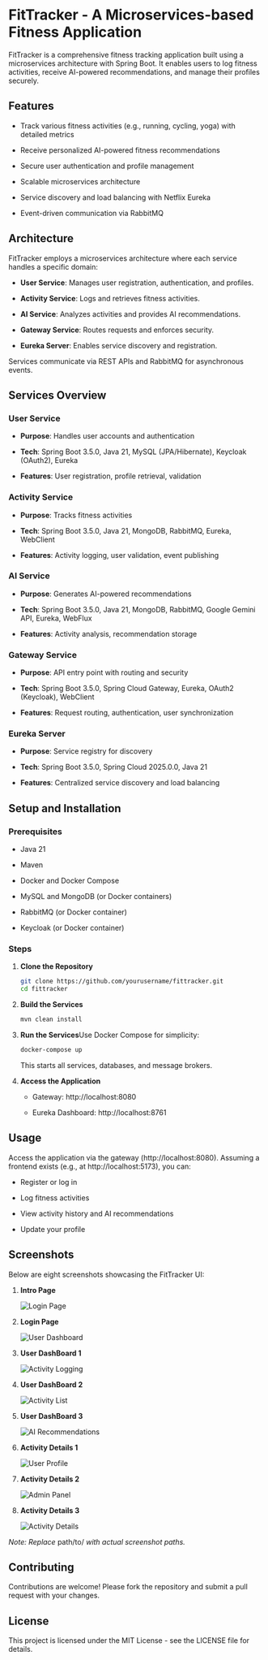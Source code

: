 # FitTracker - A Microservices-based Fitness Application

FitTracker is a comprehensive fitness tracking application built using a microservices architecture with Spring Boot. It enables users to log fitness activities, receive AI-powered recommendations, and manage their profiles securely.

## Features

- Track various fitness activities (e.g., running, cycling, yoga) with detailed metrics
    
- Receive personalized AI-powered fitness recommendations
    
- Secure user authentication and profile management
    
- Scalable microservices architecture
    
- Service discovery and load balancing with Netflix Eureka
    
- Event-driven communication via RabbitMQ
    

## Architecture

FitTracker employs a microservices architecture where each service handles a specific domain:

- **User Service**: Manages user registration, authentication, and profiles.
    
- **Activity Service**: Logs and retrieves fitness activities.
    
- **AI Service**: Analyzes activities and provides AI recommendations.
    
- **Gateway Service**: Routes requests and enforces security.
    
- **Eureka Server**: Enables service discovery and registration.
    

Services communicate via REST APIs and RabbitMQ for asynchronous events.

## Services Overview

### User Service

- **Purpose**: Handles user accounts and authentication
    
- **Tech**: Spring Boot 3.5.0, Java 21, MySQL (JPA/Hibernate), Keycloak (OAuth2), Eureka
    
- **Features**: User registration, profile retrieval, validation
    

### Activity Service

- **Purpose**: Tracks fitness activities
    
- **Tech**: Spring Boot 3.5.0, Java 21, MongoDB, RabbitMQ, Eureka, WebClient
    
- **Features**: Activity logging, user validation, event publishing
    

### AI Service

- **Purpose**: Generates AI-powered recommendations
    
- **Tech**: Spring Boot 3.5.0, Java 21, MongoDB, RabbitMQ, Google Gemini API, Eureka, WebFlux
    
- **Features**: Activity analysis, recommendation storage
    

### Gateway Service

- **Purpose**: API entry point with routing and security
    
- **Tech**: Spring Boot 3.5.0, Spring Cloud Gateway, Eureka, OAuth2 (Keycloak), WebClient
    
- **Features**: Request routing, authentication, user synchronization
    

### Eureka Server

- **Purpose**: Service registry for discovery
    
- **Tech**: Spring Boot 3.5.0, Spring Cloud 2025.0.0, Java 21
    
- **Features**: Centralized service discovery and load balancing
    

## Setup and Installation

### Prerequisites

- Java 21
    
- Maven
    
- Docker and Docker Compose
    
- MySQL and MongoDB (or Docker containers)
    
- RabbitMQ (or Docker container)
    
- Keycloak (or Docker container)
    

### Steps

1. **Clone the Repository**
    
    ```bash
    git clone https://github.com/yourusername/fittracker.git
    cd fittracker
    ```
    
2. **Build the Services**
    
    ```bash
    mvn clean install
    ```
    
3. **Run the Services**Use Docker Compose for simplicity:
    
    ```bash
    docker-compose up
    ```
    
    This starts all services, databases, and message brokers.
    
4. **Access the Application**
    
    - Gateway: http://localhost:8080
        
    - Eureka Dashboard: http://localhost:8761
        

## Usage

Access the application via the gateway (http://localhost:8080). Assuming a frontend exists (e.g., at http://localhost:5173), you can:

- Register or log in
    
- Log fitness activities
    
- View activity history and AI recommendations
    
- Update your profile
    

## Screenshots

Below are eight screenshots showcasing the FitTracker UI:

1. **Intro Page**  
    
    ![Login Page](screenshots/pic1.png)
2. **Login Page**  
    
    ![User Dashboard](screenshots/pic2.png)
3. **User DashBoard 1**  
    
    ![Activity Logging](screenshots/pic3.png)
4. **User DashBoard 2**  
    
    ![Activity List](screenshots/pic4.png)
5. **User DashBoard 3**  
    
    ![AI Recommendations](screenshots/pic5.png)
6. **Activity Details 1**  
    
    ![User Profile](screenshots/pic6.png)
7. **Activity Details 2**  
    
    ![Admin Panel](screenshots/pic7.png)
8. **Activity Details 3**  
    
    ![Activity Details](screenshots/pic8.png)

_Note: Replace_ path/to/ _with actual screenshot paths._

## Contributing

Contributions are welcome! Please fork the repository and submit a pull request with your changes.

## License

This project is licensed under the MIT License - see the LICENSE file for details.
